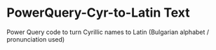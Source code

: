 # PowerQuery-Cyr-to-Latin Text
Power Query code to turn Cyrillic names to Latin (Bulgarian alphabet / pronunciation used)
